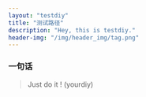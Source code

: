 ```yaml
---
layout: "testdiy"
title: "测试路径"
description: "Hey, this is testdiy."
header-img: "/img/header_img/tag.png"
---
```


### 一句话

>Just do it !    (yourdiy)
